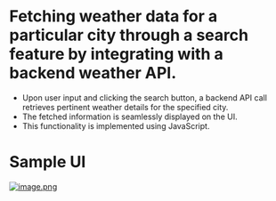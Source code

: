 # Fetching weather data for a particular city through a search feature by integrating with a backend weather API.

- Upon user input and clicking the search button, a backend API call retrieves pertinent weather details for the specified city.
- The fetched information is seamlessly displayed on the UI.
- This functionality is implemented using JavaScript.

# Sample UI

[![image.png](https://i.postimg.cc/DZsvQCMk/image.png)](https://postimg.cc/HcY1dtmB)

